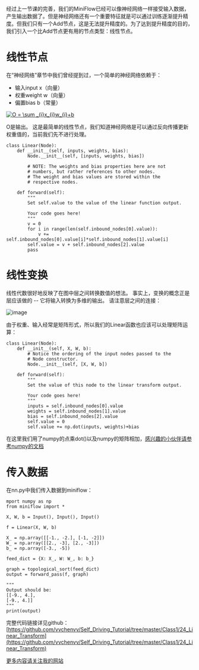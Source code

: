 经过上一节课的完善，我们的MiniFlow已经可以像神经网络一样接受输入数据，产生输出数据了。但是神经网络还有一个重要特征就是可以通过训练逐渐提升精度。但我们只有一个Add节点，这是无法提升精度的。为了达到提升精度的目的，我们引入一个比Add节点更有用的节点类型：线性节点。

# 线性节点
在“神经网络”章节中我们曾经提到过，一个简单的神经网络依赖于：
- 输入input x（向量）
- 权重weight w（向量）
- 偏置bias b（常量）

<a href="http://www.codecogs.com/eqnedit.php?latex=O&space;=&space;\sum&space;_{i}x_{i}w_{i}&plus;b" target="_blank"><img src="http://latex.codecogs.com/gif.latex?O&space;=&space;\sum&space;_{i}x_{i}w_{i}&plus;b" title="O = \sum _{i}x_{i}w_{i}+b" /></a>

O是输出。
这是最简单的线性节点，我们知道神经网络是可以通过反向传播更新权重值的，当前我们先不进行处理。

```
class Linear(Node):
    def __init__(self, inputs, weights, bias):
        Node.__init__(self, [inputs, weights, bias])

        # NOTE: The weights and bias properties here are not
        # numbers, but rather references to other nodes.
        # The weight and bias values are stored within the
        # respective nodes.

    def forward(self):
        """
        Set self.value to the value of the linear function output.

        Your code goes here!
        """
        v = 0
        for i in range(len(self.inbound_nodes[0].value)):
            v += self.inbound_nodes[0].value[i]*self.inbound_nodes[1].value[i]
        self.value = v + self.inbound_nodes[2].value
        pass
```
# 线性变换
线性代数很好地反映了在图中层之间转换数值的想法。 事实上，变换的概念正是层应该做的 -- 它将输入转换为多维的输出。
请注意层之间的连接：

![image](https://raw.githubusercontent.com/vvchenvv/Self_Driving_Tutorial/master/Class1/24_Linear_Transform/%E5%B1%82%E9%97%B4%E8%BF%9E%E6%8E%A5.png)

由于权重、输入经常是矩阵形式，所以我们的Linear函数也应该可以处理矩阵运算：

```
class Linear(Node):
    def __init__(self, X, W, b):
        # Notice the ordering of the input nodes passed to the
        # Node constructor.
        Node.__init__(self, [X, W, b])

    def forward(self):
        """
        Set the value of this node to the linear transform output.

        Your code goes here!
        """
        inputs = self.inbound_nodes[0].value
        weights = self.inbound_nodes[1].value
        bias = self.inbound_nodes[2].value
        self.value = 0
        self.value += np.dot(inputs, weights)+bias
```
在这里我们用了numpy的点乘dot()以及numpy的矩阵相加，[感兴趣的小伙伴请参考numpy的文档](https://docs.scipy.org/doc/numpy/reference/generated/numpy.array.html)

# 传入数据
在nn.py中我们传入数据到miniflow：

```
mport numpy as np
from miniflow import *

X, W, b = Input(), Input(), Input()

f = Linear(X, W, b)

X_ = np.array([[-1., -2.], [-1, -2]])
W_ = np.array([[2., -3], [2., -3]])
b_ = np.array([-3., -5])

feed_dict = {X: X_, W: W_, b: b_}

graph = topological_sort(feed_dict)
output = forward_pass(f, graph)

"""
Output should be:
[[-9., 4.],
[-9., 4.]]
"""
print(output)

```

完整代码链接详见github：[https://github.com/vvchenvv/Self_Driving_Tutorial/tree/master/Class1/24_Linear_Transform](https://github.com/vvchenvv/Self_Driving_Tutorial/tree/master/Class1/24_Linear_Transform)

[更多内容请关注我的网站](http://weiweizhao.com/category/ai/)